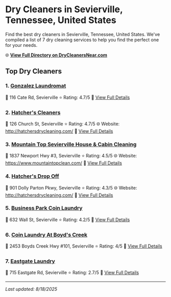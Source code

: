 # Dry Cleaners in Sevierville, Tennessee, United States

Find the best dry cleaners in Sevierville, Tennessee, United States. We've compiled a list of 7 dry cleaning services to help you find the perfect one for your needs.

🌐 **[View Full Directory on DryCleanersNear.com](https://drycleanersnear.com/city/US/Tennessee/Sevierville)**

## Top Dry Cleaners

### 1. [Gonzalez Laundromat](https://drycleanersnear.com/dryCleaner/686492ad19eecc1ffc8c6748/gonzalez-laundromat)
📍 116 Cate Rd, Sevierville
⭐ Rating: 4.7/5
🔗 [View Full Details](https://drycleanersnear.com/dryCleaner/686492ad19eecc1ffc8c6748/gonzalez-laundromat)

### 2. [Hatcher's Cleaners](https://drycleanersnear.com/dryCleaner/686492ad19eecc1ffc8c6867/hatcher-s-cleaners)
📍 126 Church St, Sevierville
⭐ Rating: 4.7/5
🌐 Website: http://hatchersdrycleaning.com/
🔗 [View Full Details](https://drycleanersnear.com/dryCleaner/686492ad19eecc1ffc8c6867/hatcher-s-cleaners)

### 3. [Mountain Top Sevierville House & Cabin Cleaning](https://drycleanersnear.com/dryCleaner/686492ad19eecc1ffc8c6782/mountain-top-sevierville-house-cabin-cleaning)
📍 1837 Newport Hwy #3, Sevierville
⭐ Rating: 4.5/5
🌐 Website: https://www.mountaintopclean.com/
🔗 [View Full Details](https://drycleanersnear.com/dryCleaner/686492ad19eecc1ffc8c6782/mountain-top-sevierville-house-cabin-cleaning)

### 4. [Hatcher's Drop Off](https://drycleanersnear.com/dryCleaner/686492ad19eecc1ffc8c6618/hatcher-s-drop-off)
📍 901 Dolly Parton Pkwy, Sevierville
⭐ Rating: 4.3/5
🌐 Website: http://hatchersdrycleaning.com/
🔗 [View Full Details](https://drycleanersnear.com/dryCleaner/686492ad19eecc1ffc8c6618/hatcher-s-drop-off)

### 5. [Business Park Coin Laundry](https://drycleanersnear.com/dryCleaner/686492ad19eecc1ffc8c6636/business-park-coin-laundry)
📍 632 Wall St, Sevierville
⭐ Rating: 4.2/5
🔗 [View Full Details](https://drycleanersnear.com/dryCleaner/686492ad19eecc1ffc8c6636/business-park-coin-laundry)

### 6. [Coin Laundry At Boyd's Creek](https://drycleanersnear.com/dryCleaner/686492ae19eecc1ffc8c6bbb/coin-laundry-at-boyd-s-creek)
📍 2453 Boyds Creek Hwy #101, Sevierville
⭐ Rating: 4/5
🔗 [View Full Details](https://drycleanersnear.com/dryCleaner/686492ae19eecc1ffc8c6bbb/coin-laundry-at-boyd-s-creek)

### 7. [Eastgate Laundry](https://drycleanersnear.com/dryCleaner/686492ad19eecc1ffc8c676e/eastgate-laundry)
📍 715 Eastgate Rd, Sevierville
⭐ Rating: 2.7/5
🔗 [View Full Details](https://drycleanersnear.com/dryCleaner/686492ad19eecc1ffc8c676e/eastgate-laundry)


---

*Last updated: 8/18/2025*
